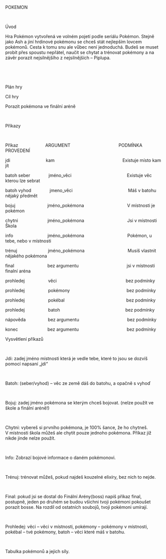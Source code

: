 <span class="s1">POKEMON</span>

<span class="s1"> </span>

<span class="s2">Úvod</span>

<span class="s1">Hra Pokémon vytvořená ve volném pojetí podle seriálu Pokémon. Stejně jako Ash a jiní hrdinové pokémonu se chceš stát nejlepším lovcem pokémonů. Cesta k tomu snu ale vůbec není jednoduchá. Budeš se muset probít přes spoustu nepřátel, naučit se chytat a trénovat pokémony a na závěr porazit nejsilnějšího z nejsilnějších – Piplupa.</span>

<span class="s1"> </span>

<span class="s1"> </span>

<span class="s2">Plán hry</span>

<span class="s1"></span>

<span class="s2">Cíl hry</span>

<span class="s1">Porazit pokémona ve finální aréně</span>

<span class="s1"> </span>

<span class="s2">Příkazy</span>

<span class="s2"> </span>

<span class="s1">Příkaz                      ARGUMENT                                       PODMÍNKA PROVEDENÍ</span>

<span class="s1">jdi                             kam                                                       Existuje místo kam jít</span>

<span class="s1">batoh seber               jméno_věci                                             Existuje věc kterou lze sebrat</span>

<span class="s1">batoh vyhod               jmeno_věci                                             Máš v batohu nějaký předmět</span>

<span class="s1">bojuj                          jméno_pokémona                                   V místnosti je pokémon</span>

<span class="s1">chytni                        jméno_pokémona                                   Jsi v místnosti Škola</span>

<span class="s1">info                            jméno_pokémona                                   Pokémon, u tebe, nebo v místnosti</span>

<span class="s1">trénuj                         jméno_pokémona                                   Musíš vlastnit nějakého pokémona</span>

<span class="s1">final                           bez argumentu                                       jsi v místnosti finalní aréna</span>

<span class="s1">prohledej                   věci                                                        bez podmínky</span>

<span class="s1">prohledej                   pokémony                                              bez podmínky</span>

<span class="s1">prohledej                   pokébal                                                  bez podmínky</span>

<span class="s1">prohledej                   batoh                                                     bez podmínky</span>

<span class="s1">nápověda                  bez argumentu                                       bez podmínky</span>

<span class="s1">konec                        bez argumentu                                       bez podmínky</span>

<span class="s1"></span>  

<span class="s2">Vysvětlení příkazů</span>

<span class="s1"> </span>

<span class="s1">Jdi: zadej jméno místnosti která je vedle tebe, které to jsou se dozvíš pomocí napsaní „jdi“</span>

<span class="s1"> </span>

<span class="s1">Batoh: (seber/vyhod) – věc ze země dáš do batohu, a opačně s vyhoď</span>

<span class="s1"> </span>

<span class="s1">Bojuj: zadej jméno pokémona se kterým chceš bojovat. (nelze použít ve škole a finální aréně!)</span>

<span class="s1"> </span>

<span class="s1">Chytni: vybereš si prvního pokémona, je 100% šance, že ho chytneš. V místnosti škola můžeš ale chytit pouze jednoho pokémona. Příkaz již nikde jinde nelze použít.</span>

<span class="s1"> </span>

<span class="s1">Info: Zobrazí bojové informace o daném pokémonovi.</span>

<span class="s1"> </span>

<span class="s1">Trénuj: trénovat můžeš, pokud najdeš kouzelné elixíry, bez nich to nejde.</span>

<span class="s1"> </span>

<span class="s1">Final: pokud jsi se dostal do Finální Arény(boss) napiš příkaz final, postupně, jeden po druhém se budou všichni tvoji pokémoni pokoušet porazit bosse. Na rozdíl od ostatních soubojů, tvoji pokémoni umírají.</span>

<span class="s1"> </span>

<span class="s1">Prohledej: věci – věci v místnosti, pokémony – pokémony v místnosti, pokébal – tvé pokémony, batoh – věci které máš v batohu.</span>

<span class="s1"> </span>

<span class="s2">Tabulka pokémonů a jejich síly.</span>

<span class="s2"> </span>

<span class="s1"></span>